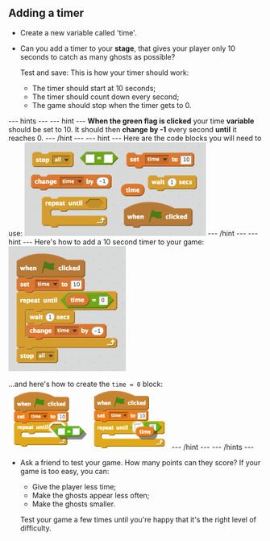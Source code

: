 ## Adding a timer

+ Create a new variable called 'time'.

+ Can you add a timer to your __stage__, that gives your player only 10 seconds to catch as many ghosts as possible?

	 Test and save: This is how your timer should work:

	+ The timer should start at 10 seconds;
	+ The timer should count down every second;
	+ The game should stop when the timer gets to 0.

--- hints ---
--- hint ---
__When the green flag is clicked__ your time __variable__ should be set to 10. It should then __change by -1__ every second __until__ it reaches 0.
--- /hint ---
--- hint ---
Here are the code blocks you will need to use:
![screenshot](images/ghost-timer-blocks.png)
--- /hint ---
--- hint ---
Here's how to add a 10 second timer to your game:
![screenshot](images/ghost-timer-code.png)

...and here's how to create the `time = 0` block:
![screenshot](images/ghost-timer-help.png)
--- /hint ---
--- /hints ---

+ Ask a friend to test your game. How many points can they score? If your game is too easy, you can:

	+ Give the player less time;
	+ Make the ghosts appear less often;
	+ Make the ghosts smaller.

	Test your game a few times until you're happy that it's the right level of difficulty.
